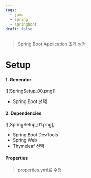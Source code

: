 ```yaml
---
tags:
  - java
  - spring
  - springboot
draft: false
---
```

> Spring Boot Application 초기 설정
# Setup
#### 1. Generator

![[SpringSetup_00.png]]
- Spring Boot 선택
#### 2. Dependencies
![[SpringSetup_01.png]]
- Spring Boot DevTools
- Spring Web
- Thymeleaf 선택
#### Properties
> properties.yml로 수정